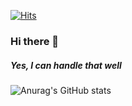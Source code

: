 [![Hits](https://hits.seeyoufarm.com/api/count/incr/badge.svg?url=https%3A%2F%2Fgithub.com%2Fsonicce99&count_bg=%2379C83D&title_bg=%236DA0EB&icon=youtube.svg&icon_color=%23E70707&title=Welcome&edge_flat=false)](https://hits.seeyoufarm.com)

### Hi there 👋
##### Yes, I can handle that well

![Anurag's GitHub stats](https://github-readme-stats.vercel.app/api?username=sonicce99&show_icons=true&theme=merko)
